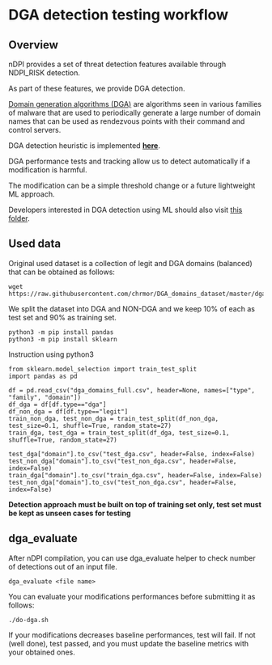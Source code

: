 # DGA detection testing workflow


## Overview 

nDPI provides a set of threat detection features available through NDPI_RISK detection.

As part of these features, we provide DGA detection.

[Domain generation algorithms (DGA)](https://en.wikipedia.org/wiki/Domain_generation_algorithm) are algorithms seen in various families of malware that are used
 to periodically generate a large number of domain names that can be used as rendezvous points with 
 their command and control servers.
 
DGA detection heuristic is implemented [**here**](https://github.com/ntop/nDPI/blob/328ff2465709372c595cb25d99135aa515da3c5a/src/lib/ndpi_main.c#L6729).

DGA performance tests and tracking allow us to detect automatically if a modification is harmful.

The modification can be a simple threshold change or a future lightweight ML approach.

Developers interested in DGA detection using ML should also visit [this folder](../../dga).

## Used data

Original used dataset is a collection of legit and DGA domains (balanced) that can be obtained as follows:

```shell
wget https://raw.githubusercontent.com/chrmor/DGA_domains_dataset/master/dga_domains_full.csv
```

We split the dataset into DGA and NON-DGA and we keep 10% of each as test set and 90% as training set.

```shell
python3 -m pip install pandas
python3 -m pip install sklearn
```

Instruction using python3

```python3
from sklearn.model_selection import train_test_split
import pandas as pd

df = pd.read_csv("dga_domains_full.csv", header=None, names=["type", "family", "domain"])
df_dga = df[df.type=="dga"]
df_non_dga = df[df.type=="legit"]
train_non_dga, test_non_dga = train_test_split(df_non_dga, test_size=0.1, shuffle=True, random_state=27)
train_dga, test_dga = train_test_split(df_dga, test_size=0.1, shuffle=True, random_state=27)

test_dga["domain"].to_csv("test_dga.csv", header=False, index=False)
test_non_dga["domain"].to_csv("test_non_dga.csv", header=False, index=False)
train_dga["domain"].to_csv("train_dga.csv", header=False, index=False)
test_non_dga["domain"].to_csv("test_non_dga.csv", header=False, index=False)
```

**Detection approach must be built on top of training set only, test set must be kept as unseen cases for testing**

## dga_evaluate

After nDPI compilation, you can use dga_evaluate helper to check number of detections out of an input file.

```shell
dga_evaluate <file name>
```

You can evaluate your modifications performances before submitting it as follows:

```shell
./do-dga.sh
```

If your modifications decreases baseline performances, test will fail.
If not (well done), test passed, and you must update the baseline metrics with your obtained ones.
